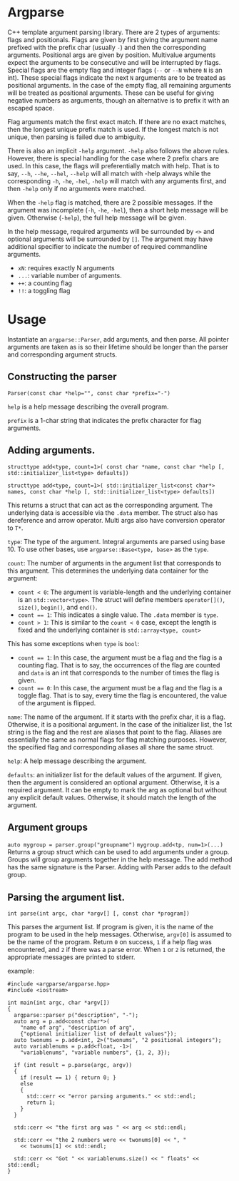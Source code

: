 # Argparse
C++ template argument parsing library.
There are 2 types of arguments: flags and positionals.  Flags are
given by first giving the argument name prefixed with the prefix char
(usually `-`) and then the corresponding arguments.  Positional args
are given by position.  Multivalue arguments expect the arguments to
be consecutive and will be interrupted by flags.  Special flags are
the empty flag and integer flags (`--` or `--N` where `N` is an int).
These special flags indicate the next `N` arguments are to be treated
as positional arguments.  In the case of the empty flag, all remaining
arguments will be treated as positional arguments.  These can be useful
for giving negative numbers as arguments, though an alternative is to
prefix it with an escaped space.

Flag arguments match the first exact match.  If there are no exact
matches, then the longest unique prefix match is used.  If the longest
match is not unique, then parsing is failed due to ambiguity.

There is also an implicit `-help` argument.  `-help` also follows
the above rules.  However, there is special handling for the case
where 2 prefix chars are used.  In this case, the flags will
preferentially match with help.  That is to say, `--h`, `--he`,
`--hel`, `--help` will all match with -help always while the
corresponding `-h`, `-he`, `-hel`, `-help` will match with any
arguments first, and then `-help` only if no arguments were matched.

When the `-help` flag is matched,  there are 2 possible messages.
If the argument was incomplete (`-h`, `-he`, `-hel`), then a short
help message will be given.  Otherwise (`-help`), the full help message
will be given.

In the help message, required arguments will be surrounded by `<>`
and optional arguments will be surrounded by `[]`.  The argument
may have additional specifier to indicate the number of required
commandline arguments.
* `xN`: requires exactly N arguments
* `...`: variable number of arguments.
* `++`: a counting flag
* `!!`: a toggling flag

# Usage
Instantiate an `argparse::Parser`, add arguments, and then parse.
All pointer arguments are taken as is so their lifetime should be longer
than the parser and corresponding argument structs.

## Constructing the parser
`Parser(const char *help="", const char *prefix="-")`

`help` is a help message describing the overall program.

`prefix` is a 1-char string that indicates the prefix character for
flag arguments.

## Adding arguments.
`structtype add<type, count=1>(
  const char *name, const char *help [, std::initializer_list<type> defaults])`

`structtype add<type, count=1>(
  std::initializer_list<const char*> names, const char *help
  [, std::initializer_list<type> defaults])`

This returns a struct that can act as the corresponding argument.  The
underlying data is accessible via the `.data` member.  The struct also
has dereference and arrow operator.  Multi args also have conversion
operator to `T*`.

`type`: The type of the argument.  Integral arguments are parsed using
base 10.  To use other bases, use `argparse::Base<type, base>` as the
`type`.

`count`: The number of arguments in the argument list that corresponds
to this argument.  This determines the underlying data container for the
argument:
* `count < 0`: The argument is variable-length and the underlying
  container is an `std::vector<type>`.  The struct will define members
  `operator[]()`, `size()`, `begin()`, and `end()`.
* `count == 1`: This indicates a single value.  The `.data` member is
  `type`.
* `count > 1`: This is similar to the `count < 0` case, except the
  length is fixed and the underlying container is
  `std::array<type, count>`

This has some exceptions when `type` is `bool`:
* `count == 1`: In this case, the argument must be a flag and the flag
  is a counting flag.  That is to say, the occurrences of the flag
  are counted and `data` is an int that corresponds to the number of
  times the flag is given.
* `count == 0`: In this case, the argument must be a flag and the flag
  is a toggle flag.  That is to say, every time the flag is encountered,
  the value of the argument is flipped.

`name`: The name of the argument.  If it starts with the prefix char,
it is a flag.  Otherwise, it is a positional argument.  In the case of
the initializer list, the 1st string is the flag and the rest are
aliases that point to the flag.  Aliases are essentially the same as
normal flags for flag matching purposes.  However, the specified flag
and corresponding aliases all share the same struct.

`help`: A help message describing the argument.

`defaults`: an initializer list for the default values of the argument.
If given, then the argument is considered an optional argument.
Otherwise, it is a required argument.  It can be empty to mark the arg
as optional but without any explicit default values.  Otherwise, it
should match the length of the argument.

## Argument groups
`auto mygroup = parser.group("groupname")`
`mygroup.add<tp, num=1>(...)`
Returns a group struct which can be used to add arguments under a group.
Groups will group arguments together in the help message. The add method
has the same signature is the Parser.  Adding with Parser adds to the
default group.

## Parsing the argument list.
`int parse(int argc, char *argv[] [, const char *program])`

This parses the argument list.  If program is given, it is the name
of the program to be used in the help messages.  Otherwise, `argv[0]`
is assumed to be the name of the program.  Return `0` on success, `1` if
a help flag was encountered, and `2` if there was a parse error.  When
`1` or `2` is returned, the appropriate messages are printed to stderr.

example:

```
#include <argparse/argparse.hpp>
#include <iostream>

int main(int argc, char *argv[])
{
  argparse::parser p("description", "-");
  auto arg = p.add<const char*>(
    "name of arg", "description of arg",
    {"optional initializer list of default values"});
  auto twonums = p.add<int, 2>("twonums", "2 positional integers");
  auto variablenums = p.add<float, -1>(
    "variablenums", "variable numbers", {1, 2, 3});

  if (int result = p.parse(argc, argv))
  {
    if (result == 1) { return 0; }
    else
    {
      std::cerr << "error parsing arguments." << std::endl;
      return 1;
    }
  }

  std::cerr << "the first arg was " << arg << std::endl;

  std::cerr << "the 2 numbers were << twonums[0] << ", "
    << twonums[1] << std::endl;

  std::cerr << "Got " << variablenums.size() << " floats" << std::endl;
}
```


